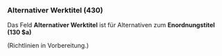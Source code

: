 ### Alternativer Werktitel (430)

Das Feld **Alternativer Werktitel** ist für Alternativen zum **Enordnungstitel (130 $a)**

(Richtlinien in Vorbereitung.)
